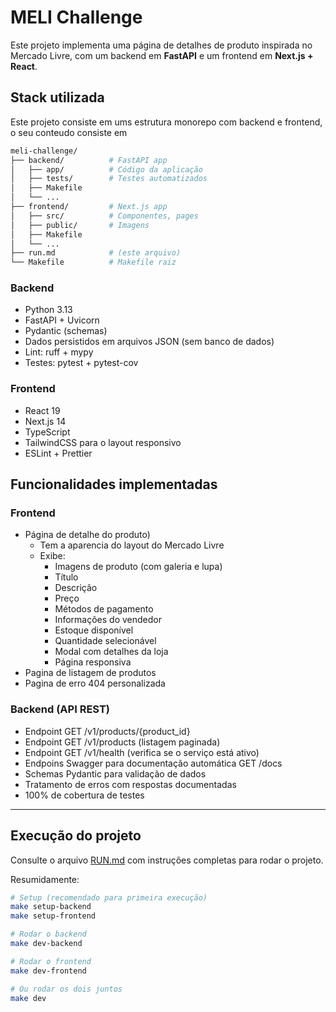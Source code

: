 # MELI Challenge

Este projeto implementa uma página de detalhes de produto inspirada no Mercado Livre, com um backend em **FastAPI** e um frontend em **Next.js + React**.

## Stack utilizada

Este projeto consiste em ums estrutura monorepo com backend e frontend, o seu conteudo consiste em

```bash
meli-challenge/
├── backend/          # FastAPI app
│   ├── app/          # Código da aplicação
│   ├── tests/        # Testes automatizados
│   ├── Makefile
│   └── ...
├── frontend/         # Next.js app
│   ├── src/          # Componentes, pages
│   ├── public/       # Imagens
│   ├── Makefile
│   └── ...
├── run.md            # (este arquivo)
└── Makefile          # Makefile raiz

```

### Backend

- Python 3.13
- FastAPI + Uvicorn
- Pydantic (schemas)
- Dados persistidos em arquivos JSON (sem banco de dados)
- Lint: ruff + mypy
- Testes: pytest + pytest-cov

### Frontend

- React 19
- Next.js 14
- TypeScript
- TailwindCSS para o layout responsivo
- ESLint + Prettier

## Funcionalidades implementadas

### Frontend 

- Página de detalhe do produto)
  - Tem a aparencia do layout do Mercado Livre
  - Exibe:
    - Imagens de produto (com galeria e lupa)
    - Título
    - Descrição
    - Preço
    - Métodos de pagamento
    - Informações do vendedor
    - Estoque disponível
    - Quantidade selecionável
    - Modal com detalhes da loja
    - Página responsiva
- Pagina de listagem de produtos
- Pagina de erro 404 personalizada

### Backend (API REST)

- Endpoint GET /v1/products/{product_id}
- Endpoint GET /v1/products (listagem paginada)
- Endpoint GET /v1/health (verifica se o serviço está ativo)
- Endpoins Swagger para documentação automática GET /docs
- Schemas Pydantic para validação de dados
- Tratamento de erros com respostas documentadas
- 100% de cobertura de testes

---

## Execução do projeto

Consulte o arquivo [RUN.md](./run.md) com instruções completas para rodar o projeto.

Resumidamente:

```bash
# Setup (recomendado para primeira execução)
make setup-backend
make setup-frontend

# Rodar o backend
make dev-backend

# Rodar o frontend
make dev-frontend

# Ou rodar os dois juntos
make dev
```
